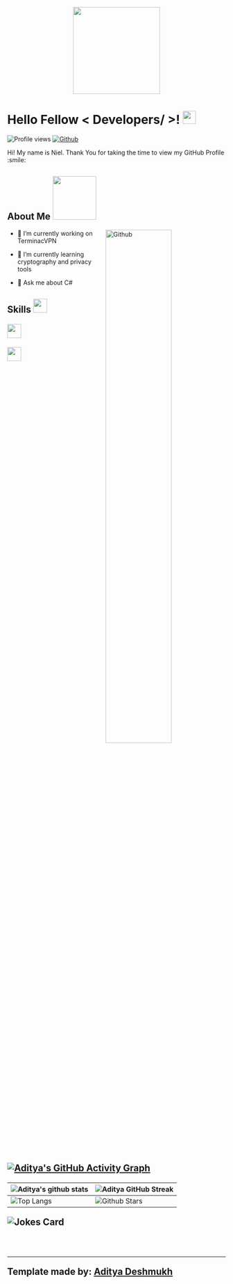 <p align="center">
    <img width="200" src="https://avatars.githubusercontent.com/u/83145262?v=4">
</p>

<h1> Hello Fellow < Developers/ >! <img src = "https://raw.githubusercontent.com/MartinHeinz/MartinHeinz/master/wave.gif" width = 30px> </h1>
<p align='center'>
</p>


![Profile views](https://visitor-badge.glitch.me/badge?page_id=4nglerdev)
[![Github](https://img.shields.io/github/followers/4nglerdev?label=Follow&style=social)](https://github.com/4nglerdev)

<div size='20px'> Hi! My name is Niel. Thank You for taking the time to view my GitHub Profile :smile: 
</div>

<h2> About Me <img src = "https://media0.giphy.com/media/KDDpcKigbfFpnejZs6/giphy.gif?cid=ecf05e47oy6f4zjs8g1qoiystc56cu7r9tb8a1fe76e05oty&rid=giphy.gif" width = 100px></h2>

<img width="55%" align="right" alt="Github" src="https://raw.githubusercontent.com/onimur/.github/master/.resources/git-header.svg" />

- 🔭 I’m currently working on TerminacVPN
  
- 🌱 I’m currently learning cryptography and privacy tools
  
- 💬 Ask me about C#

<h2> Skills <img src = "https://media2.giphy.com/media/QssGEmpkyEOhBCb7e1/giphy.gif?cid=ecf05e47a0n3gi1bfqntqmob8g9aid1oyj2wr3ds3mg700bl&rid=giphy.gif" width = 32px> 


<img width ='32px' src ='https://raw.githubusercontent.com/rahulbanerjee26/githubAboutMeGenerator/main/icons/csharp.svg'> </a>





<a href = 'https://www.github.com/4nglerdev'> <img width = '32px' align= 'center' src="https://raw.githubusercontent.com/rahulbanerjee26/githubAboutMeGenerator/main/icons/github.svg"/></a>
  
<br>
<br>
  <br>
  
[![Aditya's GitHub Activity Graph](https://activity-graph.herokuapp.com/graph?username=4nglerdev&theme=tokyonight)](https://git.io/praveenscience)

| ![Aditya's github stats](https://github-readme-stats.vercel.app/api?username=4nglerdev&show_icons=true&theme=tokyonight) | ![Aditya GitHub Streak](https://github-readme-streak-stats.herokuapp.com/?user=4nglerdev&theme=tokyonight) |
| --- | --- |
| ![Top Langs](https://github-readme-stats.vercel.app/api/top-langs/?username=4nglerdev&theme=tokyonight) | ![Github Stars](https://github-readme-stats.vercel.app/api?username=4nglerdev&show_icons=true&locale=en&count_private=true&hide_rank=true&custom_title=My%20GitHub%20Stats&disable_animations=true&theme=tokyonight) |

![Jokes Card](https://readme-jokes.vercel.app/api?theme=tokyonight)


<br>


-----
Template made by: [Aditya Deshmukh](https://github.com/Aditya664)
